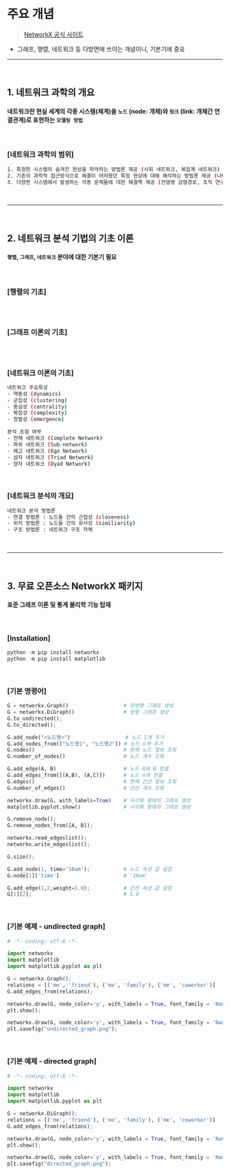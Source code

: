 # 주요 개념 
> [NetworkX 공식 사이트](https://networkx.org/)

* 그래프, 행렬, 네트워크 등 다방면에 쓰이는 개념이니, 기본기에 중요

<hr>
<br>

## 1. 네트워크 과학의 개요

#### 네트워크란 현실 세계의 각종 시스템(체계)을 ```노드``` (node: 개체)와 ```링크``` (link: 개체간 연결관계)로 표현하는 ```모델링 방법```

<br>

### [네트워크 과학의 범위]
```bash
1. 특정한 시스템의 숨겨진 현상을 파악하는 방법론 제공 (사회 네트워크, 복잡계 네트워크)
2. 기존의 과학적 접근방식으로 해결이 어려웠던 특정 현상에 대해 해석하는 방법론 제공 (나비효과 현상, 확산 현상 등)
3. 다양한 시스템에서 발생하는 각종 문제들에 대한 해결책 제공 (전염병 감염경로, 조직 연구 등)
```
<br>
<hr>
<br>

## 2. 네트워크 분석 기법의 기초 이론

#### ```행렬```, ```그래프```, ```네트워크``` 분야에 대한 기본기 필요

<br>

### [행렬의 기초]
```bash

```

<br>

### [그래프 이론의 기초]
```bash

```

<br>

### [네트워크 이론의 기초]
```bash
네트워크 주요특성
- 역동성 (dynamics)
- 군집성 (clustering)
- 중심성 (centrality)
- 복잡성 (complexity)
- 창발성 (emergence)
```

```bash
분석 초점 여부
- 전체 네트워크 (Complete Network)
- 하위 네트워크 (Sub-network)
- 에고 네트워크 (Ego Network)
- 삼자 네트워크 (Triad Network)
- 양자 네트워크 (Dyad Network)
```

<br>

### [네트워크 분석의 개요]
```bash
네트워크 분석 방법론
- 연결 방법론 : 노드들 간의 근접성 (closeness)
- 위치 방법론 : 노드들 간의 유사성 (similiarity)
- 구조 방법론 : 네트워크 구조 자체
```

<br>
<hr>
<br>

## 3. 무료 오픈소스 NetworkX 패키지

#### 표준 그래프 이론 및 통계 물리학 기능 탑재

<br>

### [Installation]
```python
python -m pip install networkx
python -m pip install matplotlib
```

<br> 

### [기본 명령어]
```python
G = networkx.Graph()                  # 무방향 그래프 생성
G = networkx.DiGraph()                # 방향 그래프 생성
G.to_undirected();
G.to_directed();

G.add_node("<노드명>")                  # 노드 1개 추가
G.add_nodes_from(["노드명1", "노드명2"]) # 노드 n개 추가
G.nodes()                             # 현재 노드 정보 조회
G.number_of_nodes()                   # 노드 개수 조회

G.add_edge(A, B)                      # 노드 A와 B 연결
G.add_edges_from([(A,B), (A,C)])      # 노드 n개 연결
G.edges()                             # 현재 간선 정보 조회
G.number_of_edges()                   # 간선 개수 조회

networkx.draw(G, with_labels=True)    # 시각화 형태의 그래프 생성
matplotlib.pyplot.show()              # 시각화 형태의 그래프 생성

G.remove_node();
G.remove_nodes_from([A, B]);

networkx.read_edgeslist();
networkx.write_edgeslist();

G.size();

G.add_node(1, time='10am');           # 노드 속성 값 설정
G.node[1]['time']                     # '10am'

G.add_edge(1,2,weight=5.0);           # 간선 속성 값 설정 
G[1][2];                              # 5.0
```

<br>

### [기본 예제 - undirected graph] 
```python
# -*- coding: utf-8 -*-

import networkx
import matplotlib
import matplotlib.pyplot as plt

G = networkx.Graph();
relations = [('me', 'friend'), ('me', 'family'), ('me', 'coworker')]
G.add_edges_from(relations);

networkx.draw(G, node_color='y', with_labels = True, font_family = 'NanumGothic');
plt.show();

networkx.draw(G, node_color='y', with_labels = True, font_family = 'NanumGothic');
plt.savefig("undirected_graph.png");
```

<br>

### [기본 예제 - directed graph] 
```python
# -*- coding: utf-8 -*-

import networkx
import matplotlib
import matplotlib.pyplot as plt

G = networkx.DiGraph();
relations = [('me', 'friend'), ('me', 'family'), ('me', 'coworker')]
G.add_edges_from(relations);

networkx.draw(G, node_color='y', with_labels = True, font_family = 'NanumGothic');
plt.show();

networkx.draw(G, node_color='y', with_labels = True, font_family = 'NanumGothic');
plt.savefig("directed_graph.png");
```
